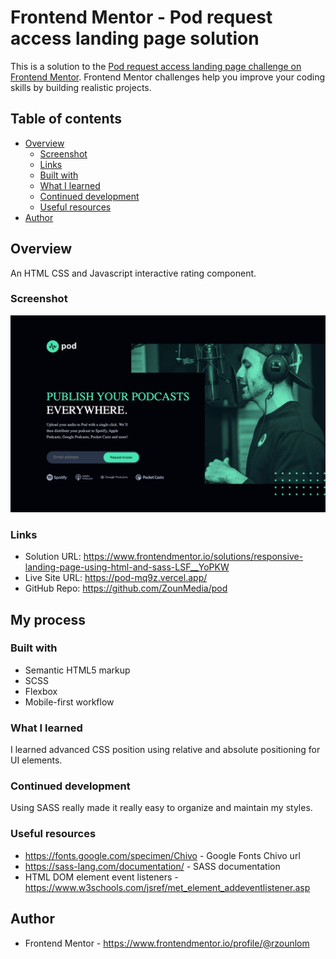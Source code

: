 # Frontend Mentor - Pod request access landing page solution

This is a solution to the [Pod request access landing page challenge on Frontend Mentor](https://www.frontendmentor.io/challenges/pod-request-access-landing-page-eyTmdkLSG). Frontend Mentor challenges help you improve your coding skills by building realistic projects.

## Table of contents

- [Overview](#overview)
  - [Screenshot](#screenshot)
  - [Links](#links)
  - [Built with](#built-with)
  - [What I learned](#what-i-learned)
  - [Continued development](#continued-development)
  - [Useful resources](#useful-resources)
- [Author](#author)

## Overview

An HTML CSS and Javascript interactive rating component.

### Screenshot

![](./assets/img/screenshot.jpeg)

### Links

- Solution URL: https://www.frontendmentor.io/solutions/responsive-landing-page-using-html-and-sass-LSF__YoPKW
- Live Site URL: https://pod-mq9z.vercel.app/
- GitHub Repo: https://github.com/ZounMedia/pod

## My process

### Built with

- Semantic HTML5 markup
- SCSS
- Flexbox
- Mobile-first workflow

### What I learned

I learned advanced CSS position using relative and absolute positioning for UI elements.

### Continued development

Using SASS really made it really easy to organize and maintain my styles.

### Useful resources

- https://fonts.google.com/specimen/Chivo - Google Fonts Chivo url
- https://sass-lang.com/documentation/ - SASS documentation
- HTML DOM element event listeners - https://www.w3schools.com/jsref/met_element_addeventlistener.asp

## Author

- Frontend Mentor - https://www.frontendmentor.io/profile/@rzounlom
